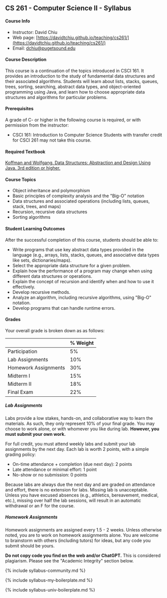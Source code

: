 ## CS 261 - Computer Science II - Syllabus

#### Course Info
- Instructor: David Chiu
- Web page: [https://davidtchiu.github.io/teaching/cs261/](https://davidtchiu.github.io/teaching/cs261/)
- Email: [dchiu@pugetsound.edu](mailto://dchiu@pugetsound.edu)

#### Course Description
This course is a continuation of the topics introduced in CSCI 161. It provides an introduction to the study of fundamental data structures and their associated algorithms. Students will learn about lists, stacks, queues, trees, sorting, searching, abstract data types, and object-oriented programming using Java, and learn how to choose appropriate data structures and algorithms for particular problems. 

#### Prerequisites
A grade of C- or higher in the following course is required, or with permission from the instructor:
- CSCI 161: Introduction to Computer Science
Students with transfer credit for CSCI 261 may not take this course.

#### Required Textbook
[Koffman and Wolfgang. Data Structures: Abstraction and Design Using Java. 3rd edition or higher.](https://www.amazon.com/Data-Structures-Abstraction-Design-Using/dp/1119703611)


#### Course Topics
- Object inheritance and polymorphism
- Basic principles of complexity analysis and the "Big-O" notation
- Data structures and associated operations (including lists, queues, stack, trees, and maps)
- Recursion, recursive data structures
- Sorting algorithms


#### Student Learning Outcomes
After the successful completion of this course, students should be able to:
- Write programs that use key abstract data types provided in the language (e.g., arrays, lists, stacks, queues, and associative data types like sets, dictionaries/maps).
- Select the appropriate data structure for a given problem.
- Explain how the performance of a program may change when using different data structures or
operations.
- Explain the concept of recursion and identify when and how to use it effectively.
- Develop recursive methods.
- Analyze an algorithm, including recursive algorithms, using "Big-O" notation.
- Develop programs that can handle runtime errors.


#### Grades
Your overall grade is broken down as as follows:

|   | % Weight |
| :--- | :--- |
| Participation | 5% |
| Lab Assignments | 10% |
| Homework Assignments | 30% |
| Midterm I | 15% |
| Midterm II | 18% |
| Final Exam | 22% |

##### Lab Assignments
Labs provide a low stakes, hands-on, and collaborative way to learn the materials. As such, they only represent 10% of your final grade. You may choose to work alone, or with whomever you like during lab. **However, you must submit your own work.**

For full credit, you must attend weekly labs and submit your lab assignments by the next day. Each lab is worth 2 points, with a simple grading policy:
- On-time attendance + completion (due next day): 2 points
- Late attendance or minimal effort: 1 point
- No-show or no submission: 0 points

Because labs are always due the next day and are graded on attendance and effort, there is no extension for labs. Missing lab is unacceptable. Unless you have excused absences (e.g., athletics, bereavement, medical, etc.), missing over half the lab sessions, will result in an automatic withdrawal or an F for the course.

##### Homework Assignments
Homework assignments are assigned every 1.5 - 2 weeks. Unless otherwise noted, you are to work on homework assignments alone. You are welcome to brainstorm with others (including tutors) for ideas, but any code you submit should be yours.

**Do not copy code you find on the web and/or ChatGPT.** This is considered plagiarism. Please see the "Academic Integrity" section below.

{% include syllabus-community.md %}

{% include syllabus-my-boilerplate.md %}

{% include syllabus-univ-boilerplate.md %}